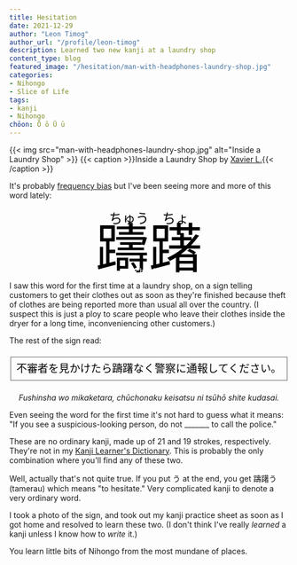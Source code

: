 ```yaml
---
title: Hesitation
date: 2021-12-29
author: "Leon Timog"
author_url: "/profile/leon-timog"
description: Learned two new kanji at a laundry shop
content_type: blog
featured_image: "/hesitation/man-with-headphones-laundry-shop.jpg"
categories:
- Nihongo
- Slice of Life
tags:
- kanji
- Nihongo
chōon: Ō ō Ū ū
---
```

{{< img src="man-with-headphones-laundry-shop.jpg" alt="Inside a Laundry Shop" >}}
{{< caption >}}Inside a Laundry Shop by [Xavier L.](https://unsplash.com/photos/LDuyEuGs1Vo){{< /caption >}}

It's probably [frequency bias](https://www.healthline.com/health/baader-meinhof-phenomenon) but I've been seeing more and more of this word lately:

<p style="text-align:center"><span style="font-size:1.5rem; color:#000">ちゅう ちょ</span></p>
<p style="text-align:center;line-height:.5"><span style="font-size:6rem; color:#000">躊躇</span></p>
<p style="text-align:center;line-height:.5"><span style="color:#fff">chūcho</span></p>

I saw this word for the first time at a laundry shop, on a sign telling customers to get their clothes out as soon as they're finished because theft of clothes are being reported more than usual all over the country. (I suspect this is just a ploy to scare people who leave their clothes inside the dryer for a long time, inconveniencing other customers.)

The rest of the sign read:

<p style="text-align:center;line-height:3;font-family:sans-serif;"><span style="font-size:1.2rem; color:#000;border:1px solid #666;padding:10px">不審者を見かけたら躊躇なく警察に通報してください。</span></p>

<p style="text-align:center;font-style:italic">Fushinsha wo mikaketara, chūchonaku keisatsu ni tsūhō shite kudasai.</p>

Even seeing the word for the first time it's not hard to guess what it means: "If you see a suspicious-looking person, do not _______ to call the police."

These are no ordinary kanji, made up of 21 and 19 strokes, respectively. They're not in my [Kanji Learner's Dictionary](http://timog.org/my-favorite-kanji-books#kanji-learners-dictionary-kōdansha-講談社漢字学習字典). This is probably the only combination where you'll find any of these two.

Well, actually that's not quite true. If you put う at the end, you get 躊躇う (tamerau) which means "to hesitate." Very complicated kanji to denote a very ordinary word.

I took a photo of the sign, and took out my kanji practice sheet as soon as I got home and resolved to learn these two. (I don't think I've really *learned* a kanji unless I know how to *write* it.)

You learn little bits of Nihongo from the most mundane of places.